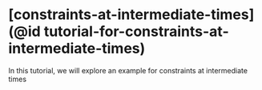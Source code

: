 # [constraints-at-intermediate-times](@id tutorial-for-constraints-at-intermediate-times)
In this tutorial, we will explore an example for constraints at intermediate times
